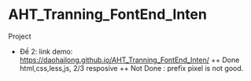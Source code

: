 # AHT_Tranning_FontEnd_Inten
Project
+ Đề 2: link demo: https://daohailong.github.io/AHT_Tranning_FontEnd_Inten/
++ Done html,css,less,js, 2/3 resposive
++ Not Done : prefix pixel is not good.
